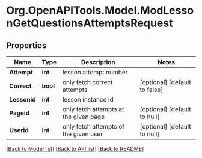 # Org.OpenAPITools.Model.ModLessonGetQuestionsAttemptsRequest

## Properties

Name | Type | Description | Notes
------------ | ------------- | ------------- | -------------
**Attempt** | **int** | lesson attempt number | 
**Correct** | **bool** | only fetch correct attempts | [optional] [default to false]
**Lessonid** | **int** | lesson instance id | 
**Pageid** | **int** | only fetch attempts at the given page | [optional] [default to null]
**Userid** | **int** | only fetch attempts of the given user | [optional] [default to null]

[[Back to Model list]](../README.md#documentation-for-models) [[Back to API list]](../README.md#documentation-for-api-endpoints) [[Back to README]](../README.md)

